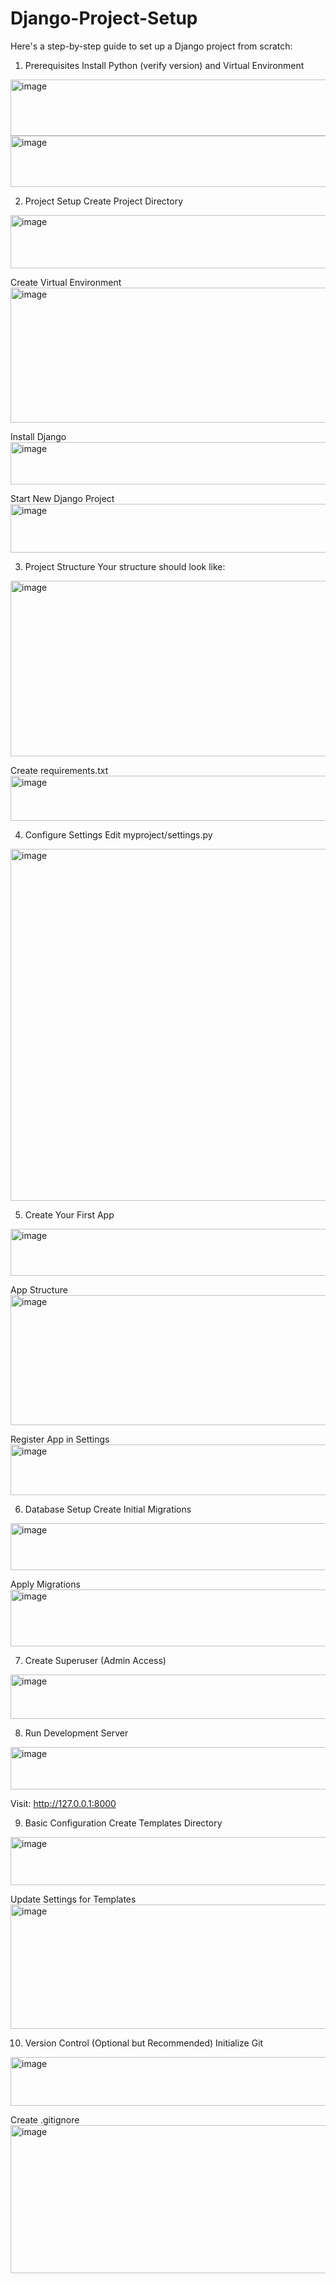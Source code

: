 # Django-Project-Setup
Here's a step-by-step guide to set up a Django project from scratch:

1. Prerequisites
Install Python (verify version) and Virtual Environment
<img width="706" height="90" alt="image" src="https://github.com/user-attachments/assets/276293f7-f554-4797-aefc-ef378a25fc14" />

<img width="728" height="82" alt="image" src="https://github.com/user-attachments/assets/e8158aea-fff1-40e9-a0aa-6eb946c755f3" />

2. Project Setup
Create Project Directory
<img width="738" height="85" alt="image" src="https://github.com/user-attachments/assets/58f2e7ed-11a4-474f-a32a-efc8d3c76a5f" />

Create Virtual Environment
<img width="733" height="216" alt="image" src="https://github.com/user-attachments/assets/37f6bf19-df29-47bd-a51b-15193f356dd2" />

Install Django
<img width="736" height="68" alt="image" src="https://github.com/user-attachments/assets/afb72264-4601-4acb-90ca-b751c95c8785" />

Start New Django Project
<img width="735" height="78" alt="image" src="https://github.com/user-attachments/assets/36d118b7-f65f-4cc3-b67b-f7fc3a967830" />

3. Project Structure
Your structure should look like:
<img width="733" height="281" alt="image" src="https://github.com/user-attachments/assets/58de1cdd-fa98-4de2-8e3b-98902d87ad51" />

Create requirements.txt
<img width="742" height="72" alt="image" src="https://github.com/user-attachments/assets/c754f502-094f-4a73-9768-0e5cf0746bb0" />

4. Configure Settings
Edit myproject/settings.py
<img width="728" height="563" alt="image" src="https://github.com/user-attachments/assets/fcc83e97-be4c-466a-8682-9fe7f8a23536" />

5. Create Your First App
<img width="735" height="75" alt="image" src="https://github.com/user-attachments/assets/4625f707-f9f3-4f75-ac17-cb7a650919c2" />

App Structure
<img width="743" height="208" alt="image" src="https://github.com/user-attachments/assets/b8befef6-3c77-452a-905c-dcbc08d8bd15" />

Register App in Settings
<img width="731" height="81" alt="image" src="https://github.com/user-attachments/assets/ca408cab-5cba-4762-8fc9-8b8670145741" />

6. Database Setup
Create Initial Migrations
<img width="732" height="75" alt="image" src="https://github.com/user-attachments/assets/71160bfc-1f92-43d8-b21e-1516f44aa021" />

Apply Migrations
<img width="734" height="91" alt="image" src="https://github.com/user-attachments/assets/a73e4b79-f91e-4e4c-9cf4-ac76f38520d8" />

7. Create Superuser (Admin Access)
<img width="748" height="71" alt="image" src="https://github.com/user-attachments/assets/99af2fef-10d3-499c-9478-36084308cb83" />

8. Run Development Server
<img width="738" height="68" alt="image" src="https://github.com/user-attachments/assets/834fc323-62f5-43ba-a10f-c69c0bb4ceff" />

Visit: http://127.0.0.1:8000

9. Basic Configuration
Create Templates Directory
<img width="734" height="77" alt="image" src="https://github.com/user-attachments/assets/6ec1e1a1-080d-45d3-b0e9-ac3ba2c029a7" />

Update Settings for Templates
<img width="736" height="199" alt="image" src="https://github.com/user-attachments/assets/1594d039-6ae5-48dc-9f08-abf9588fa579" />

10. Version Control (Optional but Recommended)
Initialize Git
<img width="728" height="78" alt="image" src="https://github.com/user-attachments/assets/bd52524b-ccd7-4111-9d8a-acb4b6b130ca" />

Create .gitignore
<img width="735" height="237" alt="image" src="https://github.com/user-attachments/assets/dd3cc806-fa04-4b5c-a273-0e8b9e9a6ac5" />











